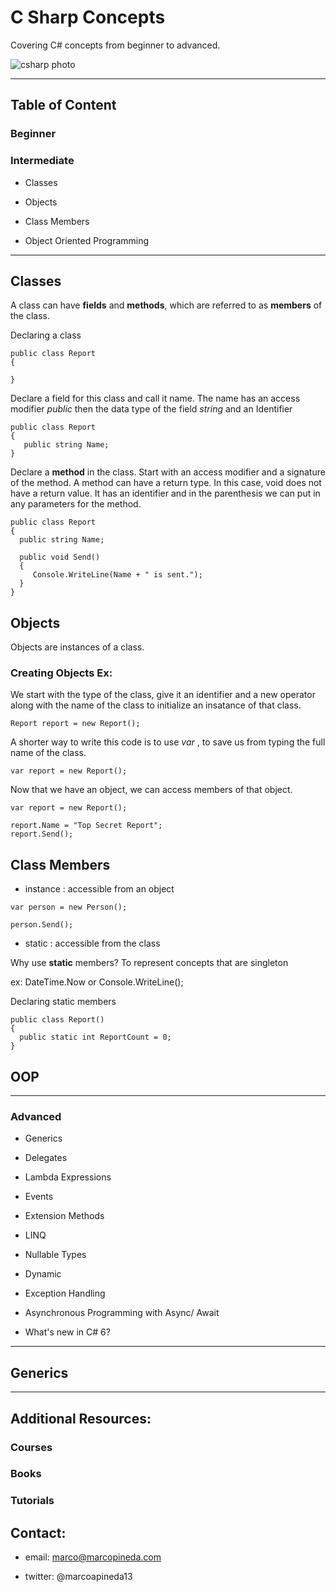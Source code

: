 # C Sharp Concepts

Covering C# concepts from beginner to advanced.

![csharp photo](http://devstickers.com/assets/img/pro/2p4i.png)

---

## Table of Content
 
### Beginner

### Intermediate

* Classes

* Objects

* Class Members

* Object Oriented Programming


--- 

## Classes

A class can have **fields** and **methods**, which are referred to as **members** of the class. 

Declaring a class
```
public class Report
{

}

```
Declare a field for this class and call it name. The name has an access modifier *public* then the data type of the field *string* and an Identifier

```
public class Report
{
   public string Name;
}
```

Declare a **method** in the class. Start with an access modifier and a signature of the method. A method can have a return type. In this case, void does not have a return value. It has an identifier and in the parenthesis we can put in any parameters for the method.
```
public class Report 
{
  public string Name;
  
  public void Send()
  {
     Console.WriteLine(Name + " is sent.");
  }
}

```

## Objects

Objects are instances of a class.

### Creating Objects Ex:

We start with the type of the class, give it an identifier and a new operator along with the name of the class to initialize an insatance of that class.

```
Report report = new Report();
```

A shorter way to write this code is to use *var* , to save us from typing the full name of the class. 

```
var report = new Report();
```

Now that we have an object, we can access members of that object.

```
var report = new Report();

report.Name = "Top Secret Report";
report.Send();
```
## Class Members

* instance : accessible from an object

```
var person = new Person();

person.Send();
```


* static : accessible from the class

Why use **static** members? To represent concepts that are singleton

ex: DateTime.Now  or Console.WriteLine();

Declaring static members

```
public class Report()
{
  public static int ReportCount = 0;
}
```

## OOP





---

### Advanced

* Generics

* Delegates

* Lambda Expressions

* Events

* Extension Methods

* LINQ

* Nullable Types

* Dynamic 

* Exception Handling

* Asynchronous Programming with Async/ Await

* What's new in C# 6?


---

## Generics 








---

## Additional Resources:

### Courses

### Books

### Tutorials

## Contact: 

* email: marco@marcopineda.com

* twitter: @marcoapineda13


